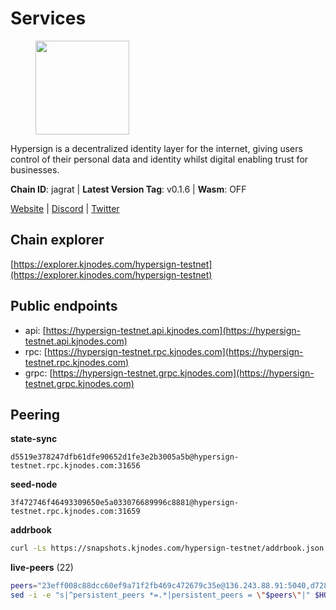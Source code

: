 # Services

<figure><img src="https://raw.githubusercontent.com/kj89/testnet_manuals/main/pingpub/logos/hypersign.png" width="150" alt=""><figcaption></figcaption></figure>

Hypersign is a decentralized identity layer for the internet, giving  users control of their personal data and identity whilst digital  enabling trust for businesses.

**Chain ID**: jagrat | **Latest Version Tag**: v0.1.6 | **Wasm**: OFF

[Website](https://hypersign.id) | [Discord](https://discord.gg/DmuUjMrHVw) | [Twitter](https://twitter.com/hypersignchain)




## Chain explorer
[https://explorer.kjnodes.com/hypersign-testnet](https://explorer.kjnodes.com/hypersign-testnet)

## Public endpoints

* api: [https://hypersign-testnet.api.kjnodes.com](https://hypersign-testnet.api.kjnodes.com)
* rpc: [https://hypersign-testnet.rpc.kjnodes.com](https://hypersign-testnet.rpc.kjnodes.com)
* grpc: [https://hypersign-testnet.grpc.kjnodes.com](https://hypersign-testnet.grpc.kjnodes.com)

## Peering

**state-sync**

```text
d5519e378247dfb61dfe90652d1fe3e2b3005a5b@hypersign-testnet.rpc.kjnodes.com:31656
```

**seed-node**

```text
3f472746f46493309650e5a033076689996c8881@hypersign-testnet.rpc.kjnodes.com:31659
```

**addrbook**
```bash
curl -Ls https://snapshots.kjnodes.com/hypersign-testnet/addrbook.json > $HOME/.hid-node/config/addrbook.json
```

**live-peers** (22)
```bash
peers="23eff008c88dcc60ef9a71f2fb469c472679c35e@136.243.88.91:5040,d72875380d7b0b68f071623996bd5a86b7491287@116.202.227.117:31656,2c0379f78b655e8a386cb477e3cf3cae700c4a7f@213.239.207.175:34656,0188d0143ea4311923a809bb07ee9ebf13c0c63b@94.130.16.254:60656,1de2abae74a4c5fd7d96d9869ef02187f81498f0@134.209.238.66:26656,1dae68f061204fe2c10e9476239c0333258889e7@65.109.31.114:2460,620478e35ba6740f0afb2a0dd6ca9b34765bc60e@65.109.30.12:60856,d5519e378247dfb61dfe90652d1fe3e2b3005a5b@65.109.68.190:31656,1e3f0aeb6f2a2017b122af2461a75c9695790954@65.108.233.109:10956,9876d1b1e5b5968c1c729559325dd909f93c1d34@65.108.238.61:56656,fbc7ce82f02e24257395dc0310ad2921ea61e199@65.109.92.148:61156,bd2ae9f1c42183104719f7c44be078bb7d282a61@65.109.92.241:11056,610843eda2f0388cb8e75917e8c1f63350bd3bd1@154.26.131.130:16656,eaf27acc810a3d6728dde972ebad26810cce0ae6@65.108.229.233:26656,c5d8ad1f942cd9b9839f65a6543c460bfa1af161@38.242.221.205:26656,4e08d5b0cb43c8d5ffc42987a5166bab2a04a93b@65.109.92.240:21066,3d6fdf19781c7725b5d23ebbef5950aab073c9f9@95.111.225.137:41656,efcb16ec33d8e6233d1068fff679c6fd64bf5802@65.108.225.158:10956,1380864bb38481fef4b2358026a5ed53fc027679@95.214.52.206:26656,d7c9b9a3c3a6c5f4ccdfb37a8358755b277271c1@3.110.226.164:26656,2641ddcf28d8adf448edb573de1efba0b6971d9e@178.154.222.128:26656,de1f980cc59bdb2457202768d4b4d964d783789e@167.235.21.165:36656"
sed -i -e "s|^persistent_peers *=.*|persistent_peers = \"$peers\"|" $HOME/.hid-node/config/config.toml
```
